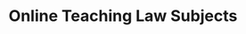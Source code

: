 ---
title: "Online Teaching Law Subjects"
url: /karachi/online-teaching-law-subjects/
shop: department store
---